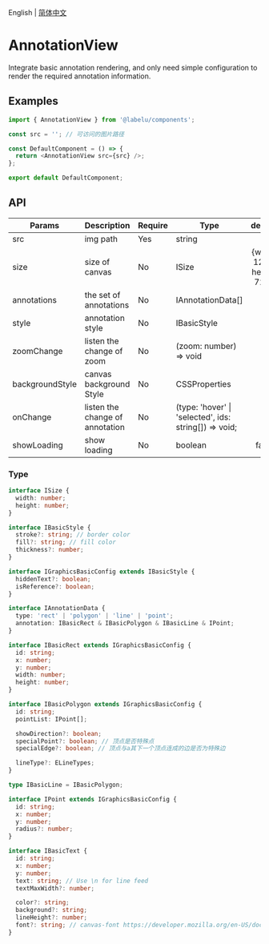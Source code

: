 English | [简体中文](./annotationView.md)

# AnnotationView

Integrate basic annotation rendering, and only need simple configuration to render the required annotation information.

## Examples

```ts
import { AnnotationView } from '@labelu/components';

const src = ''; // 可访问的图片路径

const DefaultComponent = () => {
  return <AnnotationView src={src} />;
};

export default DefaultComponent;
```

## API

| Params | Description | Require | Type | default |
| --- | --- | --- | --- | :-: |
| src | img path | Yes | string | - |
| size | size of canvas | No | ISize | {width: 1280, height: 720,} |
| annotations | the set of annotations | No | IAnnotationData[] | [] |
| style | annotation style | No | IBasicStyle | {} |
| zoomChange | listen the change of zoom | No | (zoom: number) => void | - |
| backgroundStyle | canvas background Style | No | CSSProperties | {} |
| onChange | listen the change of annotation | No | (type: 'hover' \| 'selected', ids: string[]) => void; | - |
| showLoading | show loading | No | boolean | false |

### Type

```ts
interface ISize {
  width: number;
  height: number;
}

interface IBasicStyle {
  stroke?: string; // border color
  fill?: string; // fill color
  thickness?: number;
}

interface IGraphicsBasicConfig extends IBasicStyle {
  hiddenText?: boolean;
  isReference?: boolean;
}

interface IAnnotationData {
  type: 'rect' | 'polygon' | 'line' | 'point';
  annotation: IBasicRect & IBasicPolygon & IBasicLine & IPoint;
}

interface IBasicRect extends IGraphicsBasicConfig {
  id: string;
  x: number;
  y: number;
  width: number;
  height: number;
}

interface IBasicPolygon extends IGraphicsBasicConfig {
  id: string;
  pointList: IPoint[];

  showDirection?: boolean;
  specialPoint?: boolean; // 顶点是否特殊点
  specialEdge?: boolean; // 顶点与a其下一个顶点连成的边是否为特殊边

  lineType?: ELineTypes;
}

type IBasicLine = IBasicPolygon;

interface IPoint extends IGraphicsBasicConfig {
  id: string;
  x: number;
  y: number;
  radius?: number;
}

interface IBasicText {
  id: string;
  x: number;
  y: number;
  text: string; // Use \n for line feed
  textMaxWidth?: number;

  color?: string;
  background?: string;
  lineHeight?: number;
  font?: string; // canvas-font https://developer.mozilla.org/en-US/docs/Web/API/CanvasRenderingContext2D/font
}
```
